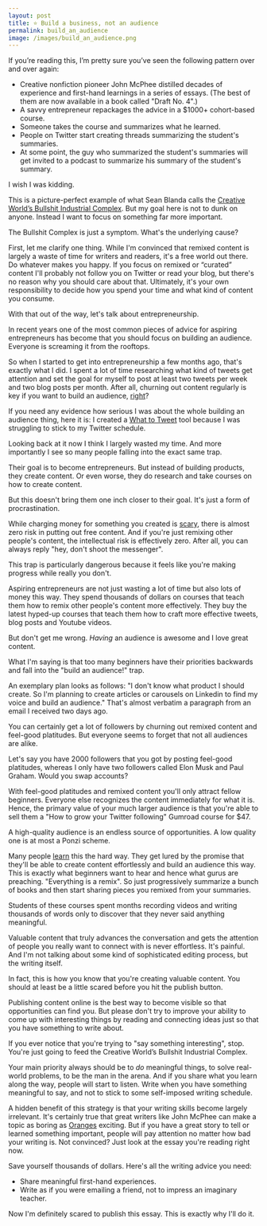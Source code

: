 ```yaml
---
layout: post
title: ⭐️ Build a business, not an audience
permalink: build_an_audience
image: /images/build_an_audience.png
---
```


If you’re reading this, I’m pretty sure you’ve seen the following pattern over and over again:

- Creative nonfiction pioneer John McPhee distilled decades of experience and first-hand learnings in a series of essays. (The best of them are now available in a book called "Draft No. 4".)
- A savvy entrepreneur repackages the advice in a $1000+ cohort-based course.
- Someone takes the course and summarizes what he learned.
- People on Twitter start creating threads summarizing the student's summaries.
- At some point, the guy who summarized the student's summaries will get invited to a podcast to summarize his summary of the student's summary.

I wish I was kidding.

This is a picture-perfect example of what Sean Blanda calls the [Creative World’s Bullshit Industrial Complex](https://99u.adobe.com/articles/55974/the-creative-worlds-bullshit-industrial-complex). But my goal here is not to dunk on anyone. Instead I want to focus on something far more important.

The Bullshit Complex is just a symptom. What's the underlying cause?

First, let me clarify one thing. While I'm convinced that remixed content is largely a waste of time for writers and readers, it's a free world out there. Do whatever makes you happy. If you focus on remixed or “curated” content I'll probably not follow you on Twitter or read your blog, but there's no reason why you should care about that. Ultimately, it's your own responsibility to decide how you spend your time and what kind of content you consume.

With that out of the way, let's talk about entrepreneurship.

In recent years one of the most common pieces of advice for aspiring entrepreneurs has become that you should focus on building an audience. Everyone is screaming it from the rooftops.

So when I started to get into entrepreneurship a few months ago, that's exactly what I did. I spent a lot of time researching what kind of tweets get attention and set the goal for myself to post at least two tweets per week and two blog posts per month. After all, churning out content regularly is key if you want to build an audience, [right](https://www.youtube.com/watch?t=67&v=cubPiuD7_dA&feature=youtu.be)?

If you need any evidence how serious I was about the whole building an audience thing, here it is: I created a [What to Tweet](https://whattotweet.com/) tool because I was struggling to stick to my Twitter schedule.

Looking back at it now I think I largely wasted my time. And more importantly I see so many people falling into the exact same trap.

Their goal is to become entrepreneurs. But instead of building products, they create content. Or even worse, they do research and take courses on how to create content.

But this doesn't bring them one inch closer to their goal. It's just a form of procrastination.

While charging money for something you created is [scary](https://jakobgreenfeld.com/free), there is almost zero risk in putting out free content. And if you're just remixing other people's content, the intellectual risk is effectively zero. After all, you can always reply "hey, don't shoot the messenger".

This trap is particularly dangerous because it feels like you're making progress while really you don't.

Aspiring entrepreneurs are not just wasting a lot of time but also lots of money this way. They spend thousands of dollars on courses that teach them how to remix other people's content more effectively. They buy the latest hyped-up courses that teach them how to craft more effective tweets, blog posts and Youtube videos.

But don't get me wrong. *Having* an audience is awesome and I love great content.

What I'm saying is that too many beginners have their priorities backwards and fall into the "build an audience!" trap.

An exemplary plan looks as follows: "I don't know what product I should create. So I'm planning to create articles or carousels on Linkedin to find my voice and build an audience." That's almost verbatim a paragraph from an email I received two days ago.

You can certainly get a lot of followers by churning out remixed content and feel-good platitudes. But everyone seems to forget that not all audiences are alike.

Let's say you have 2000 followers that you got by posting feel-good platitudes, whereas I only have two followers called Elon Musk and Paul Graham. Would you swap accounts?

With feel-good platitudes and remixed content you'll only attract fellow beginners. Everyone else recognizes the content immediately for what it is. Hence, the primary value of your much larger audience is that you're able to sell them a "How to grow your Twitter following" Gumroad course for $47.

A high-quality audience is an endless source of opportunities. A low quality one is at most a Ponzi scheme.

Many people [learn](https://twitter.com/m_ashcroft/status/1364334719970721793) this the hard way. They get lured by the promise that they'll be able to create content effortlessly and build an audience this way. This is exactly what beginners want to hear and hence what gurus are preaching. "Everything is a remix". So just progressively summarize a bunch of books and then start sharing pieces you remixed from your summaries.

Students of these courses spent months recording videos and writing thousands of words only to discover that they never said anything meaningful.

Valuable content that truly advances the conversation and gets the attention of people you really want to connect with is never effortless. It's painful. And I'm not talking about some kind of sophisticated editing process, but the writing itself.

In fact, this is how you know that you're creating valuable content. You should at least be a little scared before you hit the publish button.

Publishing content online is the best way to become visible so that opportunities can find you. But please don't try to improve your ability to come up with interesting things by reading and connecting ideas just so that you have something to write about.

If you ever notice that you're trying to "say something interesting", stop. You're just going to feed the Creative World’s Bullshit Industrial Complex.

Your main priority always should be to *do* meaningful things, to solve real-world problems, to be the man in the arena. And if you share what you learn along the way, people will start to listen. Write when you have something meaningful to say, and not to stick to some self-imposed writing schedule.

A hidden benefit of this strategy is that your writing skills become largely irrelevant. It's certainly true that great writers like John McPhee can make a topic as boring as [Oranges](https://www.goodreads.com/book/show/54983.Oranges) exciting. But if you have a great story to tell or learned something important, people will pay attention no matter how bad your writing is. Not convinced? Just look at the essay you're reading right now.

Save yourself thousands of dollars. Here's all the writing advice you need:

- Share meaningful first-hand experiences.
- Write as if you were emailing a friend, not to impress an imaginary teacher.

Now I'm definitely scared to publish this essay. This is exactly why I'll do it.